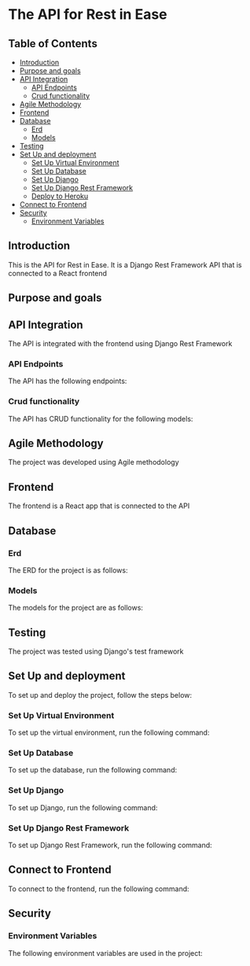 # The API for Rest in Ease

## Table of Contents

- [Introduction](#introduction)
- [Purpose and goals](#purpose-and-goals)
- [API Integration](#api-integration)
  - [API Endpoints](#api-endpoints)
  - [Crud functionality](#crud-functionality)
- [Agile Methodology](#agile-methodology)
- [Frontend](#frontend)
- [Database](#database)
  - [Erd](#erd)
  - [Models](#models)
- [Testing](#testing)
- [Set Up and deployment](#set-up-and-deployment)
  - [Set Up Virtual Environment](#set-up-virtual-environment)
  - [Set Up Database](#set-up-database)
  - [Set Up Django](#set-up-django)
  - [Set Up Django Rest Framework](#set-up-django-rest-framework)
  - [Deploy to Heroku](#deploy-to-heroku)
- [Connect to Frontend](#connect-to-frontend)
- [Security](#security)
  - [Environment Variables](#environment-variables)

## <a id="introduction">Introduction</a>

This is the API for Rest in Ease. It is a Django Rest Framework API that is connected to a React frontend

## <a id="purpose-and-goals">Purpose and goals</a>

## <a id="api-integration">API Integration</a>

The API is integrated with the frontend using Django Rest Framework

### <a id="api-endpoints">API Endpoints</a>

The API has the following endpoints:


### <a id="crud-functionality">Crud functionality</a>

The API has CRUD functionality for the following models:

## <a id="agile-methodology">Agile Methodology</a>

The project was developed using Agile methodology

## <a id="frontend">Frontend</a>

The frontend is a React app that is connected to the API

## <a id="database">Database</a>

### <a id="erd">Erd</a>

The ERD for the project is as follows:

### <a id="models">Models</a>

The models for the project are as follows:


## <a id="testing">Testing</a>

The project was tested using Django's test framework

## <a id="set-up-and-deployment">Set Up and deployment</a>

To set up and deploy the project, follow the steps below:

### <a id="set-up-virtual-environment">Set Up Virtual Environment</a>

To set up the virtual environment, run the following command:



### <a id="set-up-database">Set Up Database</a>

To set up the database, run the following command:

### <a id="set-up-django">Set Up Django</a>

To set up Django, run the following command:

### <a id="set-up-django-rest-framework">Set Up Django Rest Framework</a>

To set up Django Rest Framework, run the following command:

## <a id="connect-to-frontend">Connect to Frontend</a>

To connect to the frontend, run the following command:

## <a id="security">Security</a>

### <a id="environment-variables">Environment Variables</a>

The following environment variables are used in the project:







